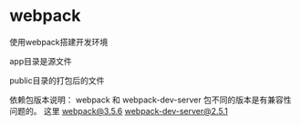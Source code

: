 # webpack
使用webpack搭建开发环境

app目录是源文件

public目录的打包后的文件


依赖包版本说明：
webpack 和 webpack-dev-server 包不同的版本是有兼容性问题的。
这里 webpack@3.5.6
     webpack-dev-server@2.5.1